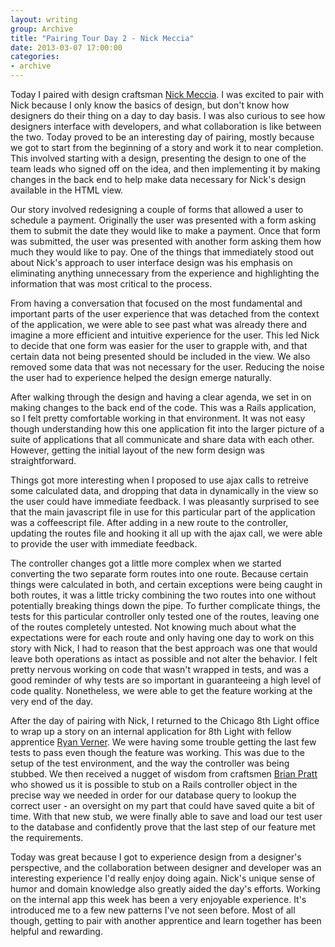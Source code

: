```yaml
---
layout: writing
group: Archive
title: "Pairing Tour Day 2 - Nick Meccia"
date: 2013-03-07 17:00:00
categories:
- archive
---
```


Today I paired with design craftsman [Nick Meccia](http://www.8thlight.com/our-team/nick-meccia). I was excited to pair with Nick because I only know the basics of design, but don't know how designers do their thing on a day to day basis. I was also curious to see how designers interface with developers, and what collaboration is like between the two. Today proved to be an interesting day of pairing, mostly because we got to start from the beginning of a story and work it to near completion. This involved starting with a design, presenting the design to one of the team leads who signed off on the idea, and then implementing it by making changes in the back end to help make data necessary for Nick's design available in the HTML view.

Our story involved redesigning a couple of forms that allowed a user to schedule a payment. Originally the user was presented with a form asking them to submit the date they would like to make a payment. Once that form was submitted, the user was presented with another form asking them how much they would like to pay. One of the things that immediately stood out about Nick's approach to user interface design was his emphasis on eliminating anything unnecessary from the experience and highlighting the information that was most critical to the process.

From having a conversation that focused on the most fundamental and important parts of the user experience that was detached from the context of the application, we were able to see past what was already there and imagine a more efficient and intuitive experience for the user. This led Nick to decide that one form was easier for the user to grapple with, and that certain data not being presented should be included in the view. We also removed some data that was not necessary for the user. Reducing the noise the user had to experience helped the design emerge naturally.

After walking through the design and having a clear agenda, we set in on making changes to the back end of the code. This was a Rails application, so I felt pretty comfortable working in that environment. It was not easy though understanding how this one application fit into the larger picture of a suite of applications that all communicate and share data with each other. However, getting the initial layout of the new form design was straightforward.

Things got more interesting when I proposed to use ajax calls to retreive some calculated data, and dropping that data in dynamically in the view so the user could have immediate feedback. I was pleasantly surprised to see that the main javascript file in use for this particular part of the application was a coffeescript file. After adding in a new route to the controller, updating the routes file and hooking it all up with the ajax call, we were able to provide the user with immediate feedback.

The controller changes got a little more complex when we started converting the two separate form routes into one route. Because certain things were calculated in both, and certain exceptions were being caught in both routes, it was a little tricky combining the two routes into one without potentially breaking things down the pipe. To further complicate things, the tests for this particular controller only tested one of the routes, leaving one of the routes completely untested. Not knowing much about what the expectations were for each route and only having one day to work on this story with Nick, I had to reason that the best approach was one that would leave both operations as intact as possible and not alter the behavior. I felt pretty nervous working on code that wasn't wrapped in tests, and was a good reminder of why tests are so important in guaranteeing a high level of code quality. Nonetheless, we were able to get the feature working at the very end of the day.

After the day of pairing with Nick, I returned to the Chicago 8th Light office to wrap up a story on an internal application for 8th Light with fellow apprentice [Ryan Verner](http://ryanverner.com/). We were having some trouble getting the last few tests to pass even though the feature was working. This was due to the setup of the test environment, and the way the controller was being stubbed. We then received a nugget of wisdom from craftsmen [Brian Pratt](http://www.8thlight.com/our-team/brian-pratt) who showed us it is possible to stub on a Rails controller object in the precise way we needed in order for our database query to lookup the correct user - an oversight on my part that could have saved quite a bit of time. With that new stub, we were finally able to save and load our test user to the database and confidently prove that the last step of our feature met the requirements.

Today was great because I got to experience design from a designer's perspective, and the collaboration between designer and developer was an interesting experience I'd really enjoy doing again. Nick's unique sense of humor and domain knowledge also greatly aided the day's efforts. Working on the internal app this week has been a very enjoyable experience. It's introduced me to a few new patterns I've not seen before. Most of all though, getting to pair with another apprentice and learn together has been helpful and rewarding.
